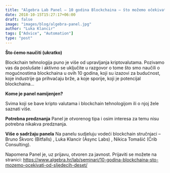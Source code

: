 ```yaml
---
title: "Algebra Lab Panel – 10 godina Blockchaina – što možemo očekivati od sljedećih deset?"
date: 2018-10-15T15:27:17+06:00
draft: false
image: "images/blog/algebra-panel.jpg"
author: "Luka Klancir"
tags: ["Advice", "Automation"]
type: "post"
---
```


**Što ćemo naučiti (ukratko)**

Blockchain tehnologija puno je više od upravljanja kriptovalutama. Pozivamo vas da poslušate i aktivno se uključite u razgovor o tome što smo naučili o mogućnostima blockchaina u ovih 10 godina, koji su izazovi za budućnost, koje industrije ga prihvaćaju brže, a koje sporije, koji je potencijal blockchaina…

**Kome je panel namijenjen?**

Svima koji se bave kripto valutama i blockchain tehnologijom ili o njoj žele saznati više.

**Potrebna predznanja**
Panel je otvorenog tipa i osim interesa za temu nisu potrebna nikakva predznanja.

**Više o sadržaju panela**
Na panelu sudjeluju vodeći blockchain stručnjaci – Bruno Škvorc (Bitfalls) , Luka Klancir (Async Labs) , Nikica Tomašić (Crib Consulting).

Napomena
Panel je, uz prijavu, otvoren za javnost. Prijaviti se možete na stranici: https://www.algebra.hr/lab/seminari/10-godina-blockchaina-sto-mozemo-ocekivati-od-sljedecih-deset/ 
